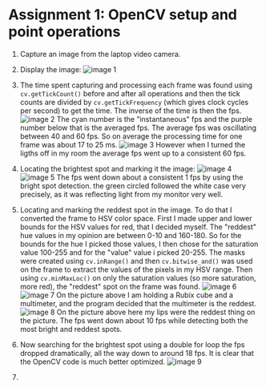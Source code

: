 # Assignment 1: OpenCV setup and point operations

1. Capture an image from the laptop video camera.
2. Display the image:
![image 1](./images/first_image.jpg)

3. The time spent capturing and processing each frame was found using `cv.getTickCount()` before and after all operations and then the tick counts are divided by `cv.getTickFrequency` (which gives clock cycles per second) to get the time. The inverse of the time is then the fps.
![image 2](./images/last_frame_3.jpg)
The cyan number is the "instantaneous" fps and the purple number below that is the averaged fps. The average fps was oscillating between 40 and 60 fps. So on average the processing time for one frame was about 17 to 25 ms.
![image 3](./images/last_frame_3_2.jpg)
However when I turned the ligths off in my room the average fps went up to a consistent 60 fps.

4. Locating the brightest spot and marking it the image:
![image 4](./images/last_frame_4.jpg)
![image 5](./images/last_frame_4_2.jpg)
The fps went down about a consistent 1 fps by using the bright spot detection. the green circled followed the white case very precisely, as it was reflecting light from my monitor very well.

5. Locating and marking the reddest spot in the image. To do that I converted the frame to HSV color space. First I made upper and lower bounds for the HSV values for red, that I decided myself. The "reddest" hue values in my opinion are between 0-10 and 160-180. So for the bounds for the hue I picked those values, I then chose for the saturation value 100-255 and for the "value" value i picked 20-255. The masks were created using `cv.inRange()` and then `cv.bitwise_and()` was used on the frame to extract the values of the pixels in my HSV range. Then using `cv.minMaxLoc()` on only the saturation values (so more saturation, more red), the "reddest" spot on the frame was found.  ![image 6](./images/HSV_color_space.png) ![image 7](./images/last_frame_red.jpg) On the picture above I am holding a Rubix cube and a multimeter, and the program decided that the multimeter is the reddest. ![image 8](./images/last_frame_red2.jpg) On the picture above here my lips were the reddest thing on the picture. The fps went down about 10 fps while detecting both the most bright and reddest spots.

6. Now searching for the brightest spot using a double for loop the fps dropped dramatically, all the way down to around 18 fps. It is clear that the OpenCV code is much better optimized.
![image 9](./images/last_frame_double_for_loop.jpg)

7.